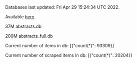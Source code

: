Databases last updated: Fri Apr 29 15:24:34 UTC 2022. 

Available [here](https://github.com/cbeauhilton/ash-db/releases).


37M	abstracts.db

200M	abstracts_full.db

Current number of items in db:
[{"count(*)": 93309}]

Current number of scraped items in db:
[{"count(*)": 20204}]
